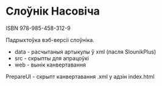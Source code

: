 Слоўнік Насовіча
================

ISBN 978-985-458-312-9

Падрыхтоўка вэб-версіі слоўніка.

- data - расчытаныя артыкулы ў xml (пасля SlounikPlus)
- src  - скрыпты для апрацоўкі
- web  - вынік канвертавання

PrepareUI - скрыпт канвертавання .xml у адзін index.html
